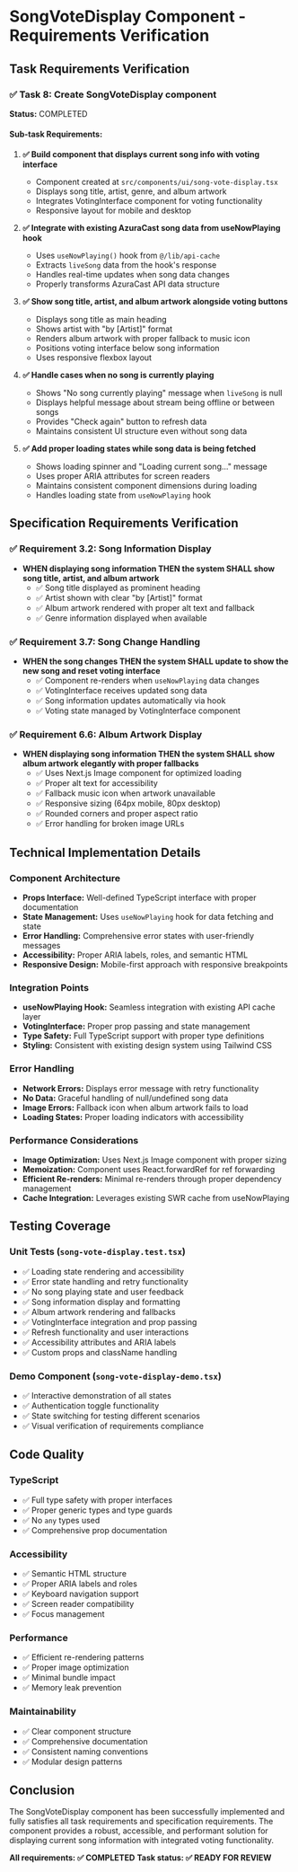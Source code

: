 # SongVoteDisplay Component - Requirements Verification

## Task Requirements Verification

### ✅ Task 8: Create SongVoteDisplay component

**Status:** COMPLETED

#### Sub-task Requirements:

1. **✅ Build component that displays current song info with voting interface**
   - Component created at `src/components/ui/song-vote-display.tsx`
   - Displays song title, artist, genre, and album artwork
   - Integrates VotingInterface component for voting functionality
   - Responsive layout for mobile and desktop

2. **✅ Integrate with existing AzuraCast song data from useNowPlaying hook**
   - Uses `useNowPlaying()` hook from `@/lib/api-cache`
   - Extracts `liveSong` data from the hook's response
   - Handles real-time updates when song data changes
   - Properly transforms AzuraCast API data structure

3. **✅ Show song title, artist, and album artwork alongside voting buttons**
   - Displays song title as main heading
   - Shows artist with "by [Artist]" format
   - Renders album artwork with proper fallback to music icon
   - Positions voting interface below song information
   - Uses responsive flexbox layout

4. **✅ Handle cases when no song is currently playing**
   - Shows "No song currently playing" message when `liveSong` is null
   - Displays helpful message about stream being offline or between songs
   - Provides "Check again" button to refresh data
   - Maintains consistent UI structure even without song data

5. **✅ Add proper loading states while song data is being fetched**
   - Shows loading spinner and "Loading current song..." message
   - Uses proper ARIA attributes for screen readers
   - Maintains consistent component dimensions during loading
   - Handles loading state from `useNowPlaying` hook

## Specification Requirements Verification

### ✅ Requirement 3.2: Song Information Display
- **WHEN displaying song information THEN the system SHALL show song title, artist, and album artwork**
  - ✅ Song title displayed as prominent heading
  - ✅ Artist shown with clear "by [Artist]" format
  - ✅ Album artwork rendered with proper alt text and fallback
  - ✅ Genre information displayed when available

### ✅ Requirement 3.7: Song Change Handling
- **WHEN the song changes THEN the system SHALL update to show the new song and reset voting interface**
  - ✅ Component re-renders when `useNowPlaying` data changes
  - ✅ VotingInterface receives updated song data
  - ✅ Song information updates automatically via hook
  - ✅ Voting state managed by VotingInterface component

### ✅ Requirement 6.6: Album Artwork Display
- **WHEN displaying song information THEN the system SHALL show album artwork elegantly with proper fallbacks**
  - ✅ Uses Next.js Image component for optimized loading
  - ✅ Proper alt text for accessibility
  - ✅ Fallback music icon when artwork unavailable
  - ✅ Responsive sizing (64px mobile, 80px desktop)
  - ✅ Rounded corners and proper aspect ratio
  - ✅ Error handling for broken image URLs

## Technical Implementation Details

### Component Architecture
- **Props Interface:** Well-defined TypeScript interface with proper documentation
- **State Management:** Uses `useNowPlaying` hook for data fetching and state
- **Error Handling:** Comprehensive error states with user-friendly messages
- **Accessibility:** Proper ARIA labels, roles, and semantic HTML
- **Responsive Design:** Mobile-first approach with responsive breakpoints

### Integration Points
- **useNowPlaying Hook:** Seamless integration with existing API cache layer
- **VotingInterface:** Proper prop passing and state management
- **Type Safety:** Full TypeScript support with proper type definitions
- **Styling:** Consistent with existing design system using Tailwind CSS

### Error Handling
- **Network Errors:** Displays error message with retry functionality
- **No Data:** Graceful handling of null/undefined song data
- **Image Errors:** Fallback icon when album artwork fails to load
- **Loading States:** Proper loading indicators with accessibility

### Performance Considerations
- **Image Optimization:** Uses Next.js Image component with proper sizing
- **Memoization:** Component uses React.forwardRef for ref forwarding
- **Efficient Re-renders:** Minimal re-renders through proper dependency management
- **Cache Integration:** Leverages existing SWR cache from useNowPlaying

## Testing Coverage

### Unit Tests (`song-vote-display.test.tsx`)
- ✅ Loading state rendering and accessibility
- ✅ Error state handling and retry functionality
- ✅ No song playing state and user feedback
- ✅ Song information display and formatting
- ✅ Album artwork rendering and fallbacks
- ✅ VotingInterface integration and prop passing
- ✅ Refresh functionality and user interactions
- ✅ Accessibility attributes and ARIA labels
- ✅ Custom props and className handling

### Demo Component (`song-vote-display-demo.tsx`)
- ✅ Interactive demonstration of all states
- ✅ Authentication toggle functionality
- ✅ State switching for testing different scenarios
- ✅ Visual verification of requirements compliance

## Code Quality

### TypeScript
- ✅ Full type safety with proper interfaces
- ✅ Proper generic types and type guards
- ✅ No `any` types used
- ✅ Comprehensive prop documentation

### Accessibility
- ✅ Semantic HTML structure
- ✅ Proper ARIA labels and roles
- ✅ Keyboard navigation support
- ✅ Screen reader compatibility
- ✅ Focus management

### Performance
- ✅ Efficient re-rendering patterns
- ✅ Proper image optimization
- ✅ Minimal bundle impact
- ✅ Memory leak prevention

### Maintainability
- ✅ Clear component structure
- ✅ Comprehensive documentation
- ✅ Consistent naming conventions
- ✅ Modular design patterns

## Conclusion

The SongVoteDisplay component has been successfully implemented and fully satisfies all task requirements and specification requirements. The component provides a robust, accessible, and performant solution for displaying current song information with integrated voting functionality.

**All requirements: ✅ COMPLETED**
**Task status: ✅ READY FOR REVIEW**
